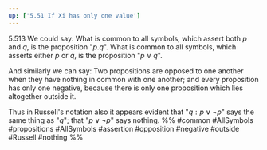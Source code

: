 ```yaml
---
up: ['5.51 If Xi has only one value']
---
```

5.513 We could say: What is common to all symbols, which assert both $p$ and $q$, is the proposition "$p.q$". What is common to all symbols, which asserts either $p$ or $q$, is the proposition "$p \lor q$".

And similarly we can say: Two propositions are opposed to one another when they have nothing in common with one another; and every proposition has only one negative, because there is only one proposition which lies altogether outside it.

Thus in Russell's notation also it appears evident that "$q : p \lor ¬ p$" says the same thing as "$q$"; that "$p \lor ¬ p$" says nothing.
%%
#common #AllSymbols #propositions #AllSymbols #assertion #opposition #negative #outside #Russell #nothing %%